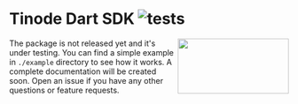 # Tinode Dart SDK  ![tests](https://github.com/tinode/dart-sdk/actions/workflows/dart.yml/badge.svg)

<img align="right" height="100" width="200" src="https://user-images.githubusercontent.com/32099630/112821615-28e00500-909c-11eb-831d-9e16fdcc86c0.png">

The package is not released yet and it's under testing. You can find a simple example in `./example` directory to see how it works. A complete documentation will be created soon. Open an issue if you have any other questions or feature requests.
